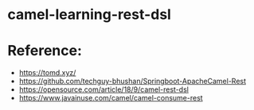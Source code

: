 # camel-learning-rest-dsl
# Reference:
* https://tomd.xyz/
* https://github.com/techguy-bhushan/Springboot-ApacheCamel-Rest
* https://opensource.com/article/18/9/camel-rest-dsl
* https://www.javainuse.com/camel/camel-consume-rest
